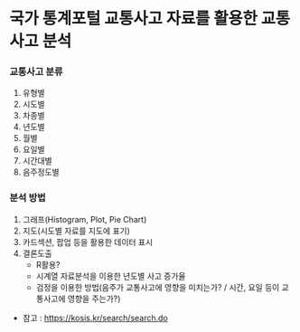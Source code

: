 # 국가 통계포털 교통사고 자료를 활용한 교통사고 분석

### 교통사고 분류
1. 유형별
2. 시도별
3. 차종별
4. 년도별
5. 월별
6. 요일별
7. 시간대별
8. 음주정도별

### 분석 방법
1. 그래프(Histogram, Plot, Pie Chart)
2. 지도(시도별 자료를 지도에 표기)
3. 카드섹션, 팝업 등을 활용한 데이터 표시
3. 결론도출 
    - R활용?
    - 시계열 자료분석을 이용한 년도별 사고 증가율
    - 검정을 이용한 방법(음주가 교통사고에 영향을 미치는가? / 시간, 요일 등이 교통사고에 영향을 주는가?)





- 참고 : https://kosis.kr/search/search.do